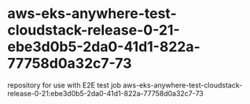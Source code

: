 # aws-eks-anywhere-test-cloudstack-release-0-21-ebe3d0b5-2da0-41d1-822a-77758d0a32c7-73
repository for use with E2E test job aws-eks-anywhere-test-cloudstack-release-0-21:ebe3d0b5-2da0-41d1-822a-77758d0a32c7-73
